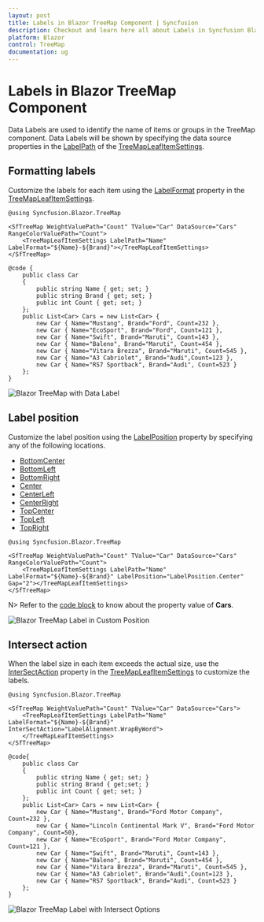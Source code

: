 ```yaml
---
layout: post
title: Labels in Blazor TreeMap Component | Syncfusion
description: Checkout and learn here all about Labels in Syncfusion Blazor TreeMap component and much more details.
platform: Blazor
control: TreeMap
documentation: ug
---
```


# Labels in Blazor TreeMap Component

Data Labels are used to identify the name of items or groups in the TreeMap component. Data Labels will be shown by specifying the data source properties in the [LabelPath](https://help.syncfusion.com/cr/blazor/Syncfusion.Blazor.TreeMap.TreeMapLeafItemSettings.html#Syncfusion_Blazor_TreeMap_TreeMapLeafItemSettings_LabelPath) of the [TreeMapLeafItemSettings](https://help.syncfusion.com/cr/blazor/Syncfusion.Blazor.TreeMap.TreeMapLeafItemSettings.html).

## Formatting labels

Customize the labels for each item using the [LabelFormat](https://help.syncfusion.com/cr/blazor/Syncfusion.Blazor.TreeMap.TreeMapLeafItemSettings.html#Syncfusion_Blazor_TreeMap_TreeMapLeafItemSettings_LabelFormat) property in the [TreeMapLeafItemSettings](https://help.syncfusion.com/cr/blazor/Syncfusion.Blazor.TreeMap.TreeMapLeafItemSettings.html).

```cshtml
@using Syncfusion.Blazor.TreeMap

<SfTreeMap WeightValuePath="Count" TValue="Car" DataSource="Cars" RangeColorValuePath="Count">
    <TreeMapLeafItemSettings LabelPath="Name" LabelFormat="${Name}-${Brand}"></TreeMapLeafItemSettings>
</SfTreeMap>

@code {
    public class Car
    {
        public string Name { get; set; }
        public string Brand { get; set; }
        public int Count { get; set; }
    };
    public List<Car> Cars = new List<Car> {
        new Car { Name="Mustang", Brand="Ford", Count=232 },
        new Car { Name="EcoSport", Brand="Ford", Count=121 },
        new Car { Name="Swift", Brand="Maruti", Count=143 },
        new Car { Name="Baleno", Brand="Maruti", Count=454 },
        new Car { Name="Vitara Brezza", Brand="Maruti", Count=545 },
        new Car { Name="A3 Cabriolet", Brand="Audi",Count=123 },
        new Car { Name="RS7 Sportback", Brand="Audi", Count=523 }
    };
}
```

![Blazor TreeMap with Data Label](images/datalabel/blazor-treemap-data-label.png)

## Label position

Customize the label position using the [LabelPosition](https://help.syncfusion.com/cr/blazor/Syncfusion.Blazor.TreeMap.TreeMapLeafItemSettings.html#Syncfusion_Blazor_TreeMap_TreeMapLeafItemSettings_LabelPosition) property by specifying any of the following locations.

* [BottomCenter](https://help.syncfusion.com/cr/blazor/Syncfusion.Blazor.TreeMap.LabelPosition.html#Syncfusion_Blazor_TreeMap_LabelPosition_BottomCenter)
* [BottomLeft](https://help.syncfusion.com/cr/blazor/Syncfusion.Blazor.TreeMap.LabelPosition.html#Syncfusion_Blazor_TreeMap_LabelPosition_BottomLeft)
* [BottomRight](https://help.syncfusion.com/cr/blazor/Syncfusion.Blazor.TreeMap.LabelPosition.html#Syncfusion_Blazor_TreeMap_LabelPosition_BottomRight)
* [Center](https://help.syncfusion.com/cr/blazor/Syncfusion.Blazor.TreeMap.LabelPosition.html#Syncfusion_Blazor_TreeMap_LabelPosition_Center)
* [CenterLeft](https://help.syncfusion.com/cr/blazor/Syncfusion.Blazor.TreeMap.LabelPosition.html#Syncfusion_Blazor_TreeMap_LabelPosition_CenterLeft)
* [CenterRight](https://help.syncfusion.com/cr/blazor/Syncfusion.Blazor.TreeMap.LabelPosition.html#Syncfusion_Blazor_TreeMap_LabelPosition_CenterRight)
* [TopCenter](https://help.syncfusion.com/cr/blazor/Syncfusion.Blazor.TreeMap.LabelPosition.html#Syncfusion_Blazor_TreeMap_LabelPosition_TopCenter)
* [TopLeft](https://help.syncfusion.com/cr/blazor/Syncfusion.Blazor.TreeMap.LabelPosition.html#Syncfusion_Blazor_TreeMap_LabelPosition_TopLeft)
* [TopRight](https://help.syncfusion.com/cr/blazor/Syncfusion.Blazor.TreeMap.LabelPosition.html#Syncfusion_Blazor_TreeMap_LabelPosition_TopRight)

```cshtml
@using Syncfusion.Blazor.TreeMap

<SfTreeMap WeightValuePath="Count" TValue="Car" DataSource="Cars" RangeColorValuePath="Count">
    <TreeMapLeafItemSettings LabelPath="Name" LabelFormat="${Name}-${Brand}" LabelPosition="LabelPosition.Center" Gap="2"></TreeMapLeafItemSettings>
</SfTreeMap>
```

N> Refer to the [code block](#formatting-labels) to know about the property value of **Cars**.

![Blazor TreeMap Label in Custom Position](images/datalabel/blazor-treemap-label-in-custom-position.png)

## Intersect action

When the label size in each item exceeds the actual size, use the [InterSectAction](https://help.syncfusion.com/cr/blazor/Syncfusion.Blazor.TreeMap.TreeMapLeafItemSettings.html#Syncfusion_Blazor_TreeMap_TreeMapLeafItemSettings_InterSectAction) property in the [TreeMapLeafItemSettings](https://help.syncfusion.com/cr/blazor/Syncfusion.Blazor.TreeMap.TreeMapLeafItemSettings.html) to customize the labels.

```cshtml
@using Syncfusion.Blazor.TreeMap

<SfTreeMap WeightValuePath="Count" TValue="Car" DataSource="Cars">
    <TreeMapLeafItemSettings LabelPath="Name" LabelFormat="${Name}-${Brand}" InterSectAction="LabelAlignment.WrapByWord">
    </TreeMapLeafItemSettings>
</SfTreeMap>

@code{
    public class Car
    {
        public string Name { get; set; }
        public string Brand { get;set; }
        public int Count { get; set; }
    };
    public List<Car> Cars = new List<Car> {
        new Car { Name="Mustang", Brand="Ford Motor Company", Count=232 },
        new Car { Name="Lincoln Continental Mark V", Brand="Ford Motor Company", Count=50},
        new Car { Name="EcoSport", Brand="Ford Motor Company", Count=121 },
        new Car { Name="Swift", Brand="Maruti", Count=143 },
        new Car { Name="Baleno", Brand="Maruti", Count=454 },
        new Car { Name="Vitara Brezza", Brand="Maruti", Count=545 },
        new Car { Name="A3 Cabriolet", Brand="Audi",Count=123 },
        new Car { Name="RS7 Sportback", Brand="Audi", Count=523 }
    };
}
```

![Blazor TreeMap Label with Intersect Options](images/datalabel/blazor-treemap-label-intersect-action.png)